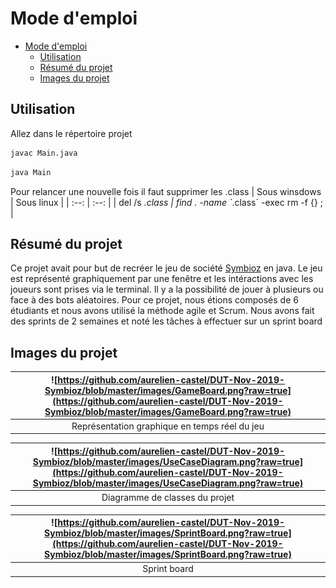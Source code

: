 # Mode d'emploi
- [Mode d'emploi](#mode-demploi)
  - [Utilisation](#utilisation)
  - [Résumé du projet](#r%c3%a9sum%c3%a9-du-projet)
  - [Images du projet](#images-du-projet)

## Utilisation
Allez dans le répertoire projet<br /> 
```bash
javac Main.java 
```
```bash
java Main
```
Pour relancer une nouvelle fois il faut supprimer les .class
| Sous winsdows | Sous linux |
| :--: | :--: |
| del /s *.class | find . -name \`*.class\` -exec rm -f {} \; |

## Résumé du projet
Ce projet avait pour but de recréer le jeu de société [Symbioz](https://www.trictrac.net/jeu-de-societe/symbioz) en java. Le jeu est représenté graphiquement par une fenêtre et les intéractions avec les joueurs sont prises via le terminal. Il y a la possibilité de jouer à plusieurs ou face à des bots aléatoires. Pour ce projet, nous étions composés de 6 étudiants et nous avons utilisé la méthode agile et Scrum. Nous avons fait des sprints de 2 semaines et noté les tâches à effectuer sur un sprint board

## Images du projet
| ![https://github.com/aurelien-castel/DUT-Nov-2019-Symbioz/blob/master/images/GameBoard.png?raw=true](https://github.com/aurelien-castel/DUT-Nov-2019-Symbioz/blob/master/images/GameBoard.png?raw=true) | 
| :--: | 
| Représentation graphique en temps réel du jeu |

| ![https://github.com/aurelien-castel/DUT-Nov-2019-Symbioz/blob/master/images/UseCaseDiagram.png?raw=true](https://github.com/aurelien-castel/DUT-Nov-2019-Symbioz/blob/master/images/UseCaseDiagram.png?raw=true) | 
| :--: | 
| Diagramme de classes du projet |

| ![https://github.com/aurelien-castel/DUT-Nov-2019-Symbioz/blob/master/images/SprintBoard.png?raw=true](https://github.com/aurelien-castel/DUT-Nov-2019-Symbioz/blob/master/images/SprintBoard.png?raw=true) | 
| :--: | 
| Sprint board |